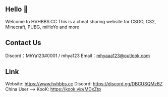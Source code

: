 ## Hello 👋
Welcome to HVHBBS.CC
This is a cheat sharing website for CSGO, CS2, Minecraft, PUBG, miHoYo and more

## Contact Us
Discord：MhYa123#0001 / mhya123
Email：mhyaaa123@outlook.com

## Link
Website: https://www.hvhbbs.cc
Discord: https://discord.gg/DBCUSQMzBZ
China User --> KooK: https://kook.vip/MDxZtp
